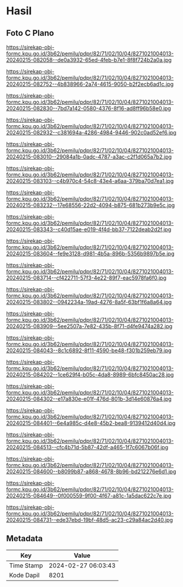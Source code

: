 # Hasil

## Foto C Plano

https://sirekap-obj-formc.kpu.go.id/3b62/pemilu/pdpr/82/71/02/10/04/8271021004013-20240215-082058--de0a3932-65ed-4feb-b7e1-8f8f724b2a0a.jpg

https://sirekap-obj-formc.kpu.go.id/3b62/pemilu/pdpr/82/71/02/10/04/8271021004013-20240215-082752--4b838966-2a74-4615-9050-b2f2ecb6ad1c.jpg

https://sirekap-obj-formc.kpu.go.id/3b62/pemilu/pdpr/82/71/02/10/04/8271021004013-20240215-082830--7bd7a142-0580-4376-8f16-ad8ff96b58e0.jpg

https://sirekap-obj-formc.kpu.go.id/3b62/pemilu/pdpr/82/71/02/10/04/8271021004013-20240215-082932--c381694a-4286-4984-9446-902c0ad52ef6.jpg

https://sirekap-obj-formc.kpu.go.id/3b62/pemilu/pdpr/82/71/02/10/04/8271021004013-20240215-083010--29084a1b-0adc-4787-a3ac-c2f1d065a7b2.jpg

https://sirekap-obj-formc.kpu.go.id/3b62/pemilu/pdpr/82/71/02/10/04/8271021004013-20240215-083103--c4b970c4-54c8-43e4-a6aa-379ba70d7ea1.jpg

https://sirekap-obj-formc.kpu.go.id/3b62/pemilu/pdpr/82/71/02/10/04/8271021004013-20240215-083232--17e68556-22d2-4094-b875-681b273b9e5c.jpg

https://sirekap-obj-formc.kpu.go.id/3b62/pemilu/pdpr/82/71/02/10/04/8271021004013-20240215-083343--c40d15ae-e019-4f4d-bb37-7122deab2d2f.jpg

https://sirekap-obj-formc.kpu.go.id/3b62/pemilu/pdpr/82/71/02/10/04/8271021004013-20240215-083604--fe9e3128-d981-4b5a-896b-5356b9897b5e.jpg

https://sirekap-obj-formc.kpu.go.id/3b62/pemilu/pdpr/82/71/02/10/04/8271021004013-20240215-083714--cf422711-57f3-4e22-89f7-eac5978fa6f0.jpg

https://sirekap-obj-formc.kpu.go.id/3b62/pemilu/pdpr/82/71/02/10/04/8271021004013-20240215-083802--0942234a-19ad-4276-8a5f-63bf1f6a8a64.jpg

https://sirekap-obj-formc.kpu.go.id/3b62/pemilu/pdpr/82/71/02/10/04/8271021004013-20240215-083909--5ee2507a-7e82-435b-8f71-d4fe9474a282.jpg

https://sirekap-obj-formc.kpu.go.id/3b62/pemilu/pdpr/82/71/02/10/04/8271021004013-20240215-084043--8c1c6892-8f11-4590-be48-f301b259eb79.jpg

https://sirekap-obj-formc.kpu.go.id/3b62/pemilu/pdpr/82/71/02/10/04/8271021004013-20240215-084202--1ce629f4-b05c-4da8-8989-6bfc8450ac28.jpg

https://sirekap-obj-formc.kpu.go.id/3b62/pemilu/pdpr/82/71/02/10/04/8271021004013-20240215-084302--e17a830e-e01f-476d-801b-3d14e60876a4.jpg

https://sirekap-obj-formc.kpu.go.id/3b62/pemilu/pdpr/82/71/02/10/04/8271021004013-20240215-084401--6e4a985c-d4e8-45b2-bea8-9139412d40d4.jpg

https://sirekap-obj-formc.kpu.go.id/3b62/pemilu/pdpr/82/71/02/10/04/8271021004013-20240215-084513--cfc4b71d-5b87-42df-a465-1f7c6067b06f.jpg

https://sirekap-obj-formc.kpu.go.id/3b62/pemilu/pdpr/82/71/02/10/04/8271021004013-20240215-084600--b8099b87-a868-4678-8b96-bd212276e6d1.jpg

https://sirekap-obj-formc.kpu.go.id/3b62/pemilu/pdpr/82/71/02/10/04/8271021004013-20240215-084649--0f000559-9f00-4f67-a81c-1a5dac622c7e.jpg

https://sirekap-obj-formc.kpu.go.id/3b62/pemilu/pdpr/82/71/02/10/04/8271021004013-20240215-084731--ede37ebd-19bf-48d5-ac23-c29a84ac2d40.jpg


## Metadata

| Key        | Value               |
| ---------- | ------------------- |
| Time Stamp | 2024-02-27 06:03:43 |
| Kode Dapil | 8201                |



